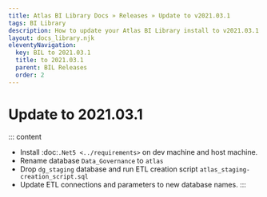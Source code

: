 ```yaml
---
title: Atlas BI Library Docs » Releases » Update to v2021.03.1
tags: BI Library
description: How to update your Atlas BI Library install to v2021.03.1.
layout: docs_library.njk
eleventyNavigation:
  key: BIL to 2021.03.1
  title: to 2021.03.1
  parent: BIL Releases
  order: 2
---
```


# Update to 2021.03.1

::: content
- Install :doc:`.Net5 <../requirements>` on dev machine and host machine.
- Rename database ``Data_Governance`` to ``atlas``
- Drop ``dg_staging`` database and run ETL creation script ``atlas_staging-creation_script.sql``
- Update ETL connections and parameters to new database names.
:::
